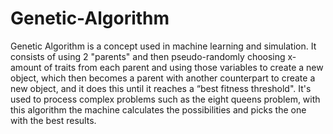 # Genetic-Algorithm
Genetic Algorithm is a concept used in machine learning and simulation. It consists of using 2 "parents" and then pseudo-randomly choosing x-amount of traits from each parent and using those variables to create a new object, which then becomes a parent with another counterpart to create a new object, and it does this until it reaches a “best fitness threshold". It's used to process complex problems such as the eight queens problem, with this algorithm the machine calculates the possibilities and picks the one with the best results.
